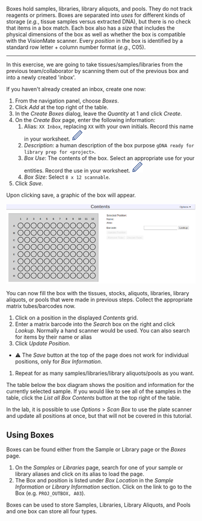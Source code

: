 
Boxes hold samples, libraries, library aliquots, and pools. They do not track 
reagents or primers. Boxes are separated into _uses_ for different kinds
of storage (_e.g._, tissue samples versus extracted DNA), but there is no
check that items in a box match. Each box also has a _size_ that includes
the physical dimensions of the box as well as whether the box is compatible
with the VisionMate scanner. Every _position_ in the box is identified
by a standard row letter + column number format (_e.g._, C05).

---------------------------

In this exercise, we are going to take tissues/samples/libraries from the
previous team/collaborator by scanning them out of the previous box and into a
newly created 'inbox'. 

If you haven't already created an inbox, create one now:

1. From the navigation panel, choose _Boxes_.
1. Click _Add_ at the top right of the table.
1. In the _Create Boxes_ dialog, leave the _Quantity_ at 1 and click _Create_.
1. On the _Create Box_ page, enter the following information:
   1. Alias: `XX Inbox`, replacing `XX` with your own initials. Record this name in your
      worksheet. <img src="pics/blue_pencil.png">
   1. _Description_: a human description of the box purpose  `gDNA ready for
      library prep for <project>`.
   1. _Box Use_: The contents of the box. Select an appropriate use for your entities.
      Record the use in your worksheet. <img src="pics/blue_pencil.png">
   1. _Box Size_: Select `8 x 12 scannable`.
1. Click _Save_.

Upon clicking save, a graphic of the box will appear.

<img src="pics/5-empty-box.png" id="figure">

You can now fill the box with the tissues, stocks, aliquots, libraries, library aliquots, or
pools that were made in previous steps. Collect the appropriate matrix tubes/barcodes now.

1. Click on a position in the displayed _Contents_ grid.
1. Enter a matrix barcode into the _Search_ box on the right and click _Lookup_.
Normally a hand scanner would be used. You can also search for items by their
name or alias
1. Click _Update Position_. 
  * &#9888; The _Save_ button at the top of the page does not work for
    individual positions, only for _Box Information_.
1. Repeat for as many samples/libraries/library aliquots/pools as you want.

The table below the box diagram shows the position and information for the
currently selected sample. If you would like to see all of the samples in the
table, click the _List all Box Contents_ button at the top right of the table.

In the lab, it is possible to use _Options_ > _Scan Box_ to use the plate
scanner and update all positions at once, but that will not be covered in this
tutorial.

## Using Boxes

Boxes can be found either from the Sample or Library page or the _Boxes_ page.

1. On the _Samples_ or _Libraries_ page, search for one of your sample or library aliases
   and click on its alias to load the page.
1. The Box and position is listed under _Box Location_ in the _Sample Information_
   or _Library Information_ section. Click on the link to go to the Box (e.g.
   `PROJ_OUTBOX, A03`).

Boxes can be used to store Samples, Libraries, Library Aliquots, and Pools and one box can
store all four types.

